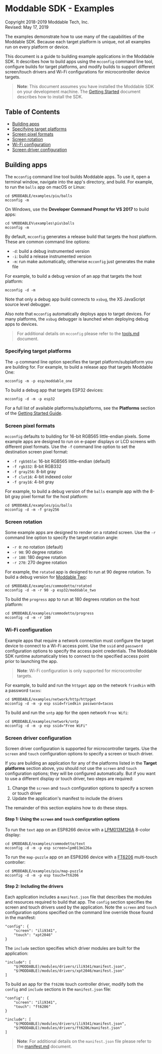 # Moddable SDK - Examples

Copyright 2018-2019 Moddable Tech, Inc.<BR>
Revised: May 17, 2019

The examples demonstrate how to use many of the capabilities of the Moddable SDK. Because each target platform is unique, not all examples run on every platform or device.

This document is a guide to building example applications in the Moddable SDK. It describes how to build apps using the `mcconfig` command line tool, configure builds for target platforms, and modify builds to support different screen/touch drivers and Wi-Fi configurations for microcontroller device targets.

> **Note**: This document assumes you have installed the Moddable SDK on your development machine. The [Getting Started](../documentation/Moddable%20SDK%20-%20Getting%20Started.md) document describes how to install the SDK.

## Table of Contents

* [Building apps](#building-apps)
* [Specifying target platforms](#target-platforms)
* [Screen pixel formats](#screen-pixel-formats)
* [Screen rotation](#screen-rotation)
* [Wi-Fi configuration](#wifi-configuration)
* [Screen driver configuration](#screen-driver-configuration)

<a id="building-apps"></a>
## Building apps

The `mcconfig` command line tool builds Moddable apps. To use it, open a terminal window, navigate into the app's directory, and build. For example, to run the `balls` app on macOS or Linux:

	cd $MODDABLE/examples/piu/balls
	mcconfig -m
	
On Windows, use the **Developer Command Prompt for VS 2017** to build apps:

	cd %MODDABLE%\examples\piu\balls
	mcconfig -m
	
By default, `mcconfig` generates a release build that targets the host platform. These are common command line options:

- `-d`: build a debug instrumented version
- `-i`: build a release instrumented version
- `-m`: run make automatically, otherwise `mcconfig` just generates the make file

For example, to build a debug version of an app that targets the host platform:

	mcconfig -d -m

Note that only a debug app build connects to `xsbug`, the XS JavaScript source level debugger.

Also note that `mcconfig` automatically deploys apps to target devices. For many platforms, the `xsbug` debugger is launched when deploying debug apps to devices.

> For additional details on `mcconfig` please refer to the [tools.md](../documentation/tools/tools.md) document.

<a id="target-platforms"></a>
### Specifying target platforms

The `-p` command line option specifies the target platform/subplatform you are building for. For example, to build a release app that targets Moddable One:

	mcconfig -m -p esp/moddable_one
	
To build a debug app that targets ESP32 devices:

	mcconfig -d -m -p esp32

For a full list of available platforms/subplatforms, see the **Platforms** section of the [Getting Started Guide](../documentation/Moddable%20SDK%20-%20Getting%20Started.md).

<a id="screen-pixel-formats"></a>
### Screen pixel formats

`mcconfig` defaults to building for 16-bit RGB565 little-endian pixels. Some example apps are designed to run on e-paper displays or LCD screens with different pixel formats. Use the `-f` command line option to set the destination screen pixel format:

- `-f rgb565le`: 16-bit RGB565 little-endian (default)
- `-f rgb332`: 8-bit RGB332
- `-f gray256`: 8-bit gray
- `-f clut16`: 4-bit indexed color
- `-f gray16`: 4-bit gray

For example, to build a debug version of the `balls` example app with the 8-bit gray pixel format for the host platform:

	cd $MODDABLE/examples/piu/balls
	mcconfig -d -m -f gray256

<a id="screen-rotation"></a>
### Screen rotation

Some example apps are designed to render on a rotated screen. Use the `-r` command line option to specify the target rotation angle: 

- `-r 0`: no rotation (default)
- `-r 90`: 90 degree rotation
- `-r 180`: 180 degree rotation
- `-r 270`: 270 degree rotation

For example, the `rotated` app is designed to run at 90 degree rotation. To build a debug version for [Moddable Two](../documentation/devices/moddable-two.md):

	cd $MODDABLE/examples/commodetto/rotated
	mcconfig -d -m -r 90 -p esp32/moddable_two


To build the `progress` app to run at 180 degrees rotation on the host platform:

	cd $MODDABLE/examples/commodetto/progress
	mcconfig -d -m -r 180
	
<a id="wifi-configuration"></a>
### Wi-Fi configuration

Example apps that require a network connection must configure the target device to connect to a Wi-Fi access point. Use the `ssid` and `password` configuration options to specify the access point credentials. The Moddable SDK runtime automatically tries to connect to the specified access point prior to launching the app.

> **Note**: Wi-Fi configuration is only supported for microcontroller targets.

For example, to build and run the `httpget` app on the network `friedkin` with a password `tacos`:

	cd $MODDABLE/examples/network/http/httpget
	mcconfig -d -m -p esp ssid=friedkin password=tacos

To build and run the `sntp` app for the open network `Free Wifi`:

	cd $MODDABLE/examples/network/sntp
	mcconfig -d -m -p esp ssid="Free WiFi"
	
<a id="screen-driver-configuration"></a>
### Screen driver configuration

Screen driver configuration is supported for microcontroller targets. Use the `screen` and `touch` configuration options to specify a screen or touch driver.

If you are building an application for any of the platforms listed in the **Target platforms** section above, you should not use the `screen` and `touch` configuration options; they will be configured automatically. But if you want to use a different display or touch driver, two steps are required:

1. Change the `screen` and `touch` configuration options to specify a screen or touch driver
2. Update the application's manifest to include the drivers

The remainder of this section explains how to do these steps.

#### Step 1: Using the `screen` and `touch` configuration options

To run the `text` app on an ESP8266 device with a [LPM013M126A](../modules/drivers/lpm013m126a) 8-color display:

	cd $MODDABLE/examples/commodetto/text
	mcconfig -d -m -p esp screen=lpm013m126a	
To run the `map-puzzle` app on an ESP8266 device with a [FT6206](../modules/drivers/ft6206) multi-touch controller:

	cd $MODDABLE/examples/piu/map-puzzle
	mcconfig -d -m -p esp touch=ft6206

#### Step 2: Including the drivers

Each application includes a `manifest.json` file that describes the modules and resources required to build that app. The `config` section specifies the screen and touch drivers used by the application. Note the `screen` and `touch` configuration options specified on the command line override those found in the manifest:

	"config": {
		"screen": "ili9341",
		"touch": "xpt2046"
	}

The `include` section specifies which driver modules are built for the application:

	"include": [
		"$(MODDABLE)/modules/drivers/ili9341/manifest.json",
		"$(MODDABLE)/modules/drivers/xpt2046/manifest.json"
	]

To build an app for the `ft6206` touch controller driver, modify both the `config` and `include` sections in the `manifest.json` file:

	"config": {
		"screen": "ili9341",
		"touch": "ft6206"
	}
	
	"include": [
		"$(MODDABLE)/modules/drivers/ili9341/manifest.json",
		"$(MODDABLE)/modules/drivers/ft6206/manifest.json"
	]

> **Note**: For additional details on the `manifest.json` file please refer to the [manifest.md](../documentation/tools/manifest.md) document.
